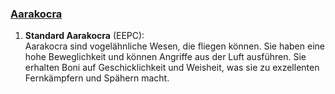 
### [**Aarakocra**](https://dnd5e.wikidot.com/lineage:aarakocra)

1. **Standard Aarakocra** (EEPC):  
   Aarakocra sind vogelähnliche Wesen, die fliegen können. Sie haben eine hohe Beweglichkeit und können Angriffe aus der Luft ausführen. Sie erhalten Boni auf Geschicklichkeit und Weisheit, was sie zu exzellenten Fernkämpfern und Spähern macht.